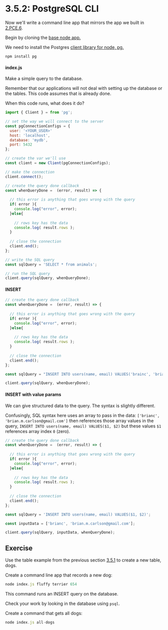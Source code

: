 # 3.5.2: PostgreSQL CLI

Now we'll write a command line app that mirrors the app we built in [2.PCE.6](../../2-back-end-basics/2.pce-post-class-exercises/2.pce.6-todo-list-json.md).

Begin by cloning the [base node app.](https://github.com/rocketacademy/base-node-swe1)

We need to install the Postgres [client library for node, pg.](https://www.npmjs.com/package/pg)

```text
npm install pg
```

#### index.js

Make a simple query to the database.

Remember that our applications will not deal with setting up the database or the tables. This code assumes that is already done.

When this code runs, what does it do?

```javascript
import { Client } = from 'pg';

// set the way we will connect to the server
const pgConnectionConfigs = {
  user: '<YOUR_USER>'
  host: 'localhost',
  database: 'mydb',
  port: 5432
};

// create the var we'll use
const client = new Client(pgConnectionConfigs);

// make the connection
client.connect();

// create the query done callback
const whenQueryDone =  (error, result) => {
  
  // this error is anything that goes wrong with the query
  if( error ){
    console.log("error", error);
  }else{
  
    // rows key has the data
    console.log( result.rows );
  }
  
  // close the connection
  client.end();
};

// write the SQL query
const sqlQuery = 'SELECT * from animals';

// run the SQL query
client.query(sqlQuery, whenQueryDone);
```

#### INSERT

```javascript
// create the query done callback
const whenQueryDone =  (error, result) => {
  
  // this error is anything that goes wrong with the query
  if( error ){
    console.log("error", error);
  }else{
  
    // rows key has the data
    console.log( result.rows );
  }
  
  // close the connection
  client.end();
};

const sqlQuery = "INSERT INTO users(name, email) VALUES('brainc', 'brian.m.carlson@gmail.com')";

client.query(sqlQuery, whenQueryDone);
```

#### INSERT with value params

We can give structured data to the query. The syntax is slightly different.

Confusingly, SQL syntax here uses an array to pass in the data: `['brianc', 'brian.m.carlson@gmail.com']` then references those array values in the query,  `INSERT INTO users(name, email) VALUES($1, $2)` but these values `$1` references array index `0` \(zero\).

```javascript
// create the query done callback
const whenQueryDone =  (error, result) => {
  
  // this error is anything that goes wrong with the query
  if( error ){
    console.log("error", error);
  }else{
  
    // rows key has the data
    console.log( result.rows );
  }
  
  // close the connection
  client.end();
};

const sqlQuery = 'INSERT INTO users(name, email) VALUES($1, $2)';

const inputData = ['brianc', 'brian.m.carlson@gmail.com'];

client.query(sqlQuery, inputData, whenQueryDone);
```

## Exercise

Use the table example from the previous section [3.5.1](3.5.1-postgresql.md) to create a new table, dogs.

Create a command line app that records a new dog:

```javascript
node index.js fluffy terrier 654
```

This command runs an INSERT query on the database.

Check your work by looking in the database using `psql`.

Create a command that gets all dogs:

```javascript
node index.js all-dogs
```

